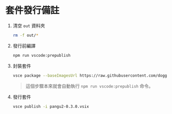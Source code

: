 # 套件發行備註

1. 清空 `out` 資料夾

    ```sh
    rm -f out/*
    ```

2. 發行前編譯

    ```sh
    npm run vscode:prepublish
    ```

3. 封裝套件

    ```sh
    vsce package --baseImagesUrl https://raw.githubusercontent.com/doggy8088/vscode-pangu/main/
    ```

    > 這個步驟本來就會自動執行 `npm run vscode:prepublish` 命令。

4. 發行套件

    ```sh
    vsce publish -i pangu2-0.3.0.vsix
    ```
